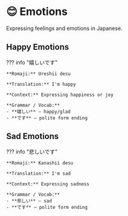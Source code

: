 # 😊 Emotions

Expressing feelings and emotions in Japanese.

## Happy Emotions

??? info "嬉しいです"
    
    **Romaji:** Ureshii desu
    
    **Translation:** I'm happy
    
    **Context:** Expressing happiness or joy
    
    **Grammar / Vocab:**
    - **嬉しい** — happy/glad
    - **です** — polite form ending

## Sad Emotions

??? info "悲しいです"
    
    **Romaji:** Kanashii desu
    
    **Translation:** I'm sad
    
    **Context:** Expressing sadness
    
    **Grammar / Vocab:**
    - **悲しい** — sad
    - **です** — polite form ending